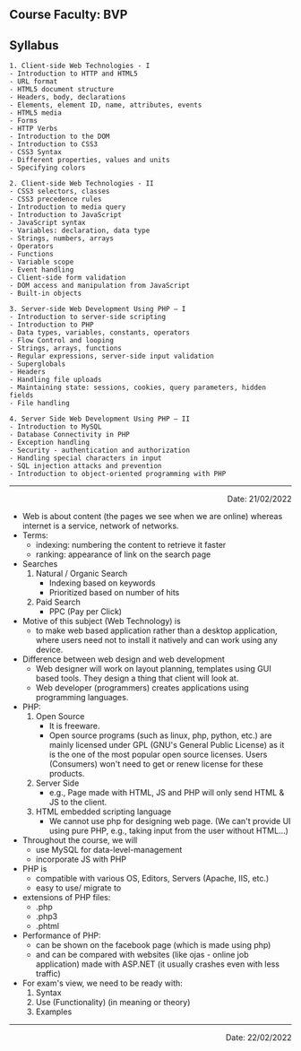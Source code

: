 Course Faculty: BVP
---
## Syllabus
    1. Client-side Web Technologies - I
    - Introduction to HTTP and HTML5
    - URL format
    - HTML5 document structure
    - Headers, body, declarations
    - Elements, element ID, name, attributes, events
    - HTML5 media
    - Forms
    - HTTP Verbs
    - Introduction to the DOM
    - Introduction to CSS3
    - CSS3 Syntax
    - Different properties, values and units
    - Specifying colors

    2. Client-side Web Technologies - II
    - CSS3 selectors, classes
    - CSS3 precedence rules
    - Introduction to media query
    - Introduction to JavaScript
    - JavaScript syntax
    - Variables: declaration, data type
    - Strings, numbers, arrays
    - Operators
    - Functions
    - Variable scope
    - Event handling
    - Client-side form validation
    - DOM access and manipulation from JavaScript
    - Built-in objects

    3. Server-side Web Development Using PHP – I
    - Introduction to server-side scripting
    - Introduction to PHP
    - Data types, variables, constants, operators
    - Flow Control and looping
    - Strings, arrays, functions
    - Regular expressions, server-side input validation
    - Superglobals
    - Headers
    - Handling file uploads
    - Maintaining state: sessions, cookies, query parameters, hidden fields
    - File handling

    4. Server Side Web Development Using PHP – II
    - Introduction to MySQL
    - Database Connectivity in PHP
    - Exception handling
    - Security - authentication and authorization
    - Handling special characters in input
    - SQL injection attacks and prevention
    - Introduction to object-oriented programming with PHP
---

<p align='right'>Date: 21/02/2022</p>

- Web is about content (the pages we see when we are online) whereas internet is a service, network of networks.
- Terms:
  - indexing: numbering the content to retrieve it faster
  - ranking: appearance of link on the search page
- Searches
  1. Natural / Organic Search
     - Indexing based on keywords
     - Prioritized based on number of hits
  2. Paid Search
     - PPC (Pay per Click)
- Motive of this subject (Web Technology) is
   - to make web based application rather than a desktop application, where users need not to install it natively and can work using any device.
- Difference between web design and web development
   - Web designer will work on layout planning, templates using GUI based tools. They design a thing that client will look at.
   - Web developer (programmers) creates applications using programming languages.
- PHP:
   1. Open Source
      - It is freeware.
      - Open source programs (such as linux, php, python, etc.) are mainly licensed under GPL (GNU's General Public License) as it is the one of the most popular open source licenses. Users (Consumers) won't need to get or renew license for these products.
   2. Server Side
      - e.g., Page made with HTML, JS and PHP will only send HTML & JS to the client.
   3. HTML embedded scripting language
      - We cannot use php for designing web page.
      (We can't provide UI using pure PHP, e.g., taking input from the user without HTML...)
- Throughout the course, we will
   - use MySQL for data-level-management
   - incorporate JS with PHP
- PHP is
   - compatible with various OS, Editors, Servers (Apache, IIS, etc.)
   - easy to use/ migrate to
- extensions of PHP files:
   - .php
   - .php3
   - .phtml
- Performance of PHP:
   - can be shown on the facebook page (which is made using php)
   - and can be compared with websites (like ojas - online job application) made with ASP.NET (it usually crashes even with less traffic)
- For exam's view, we need to be ready with:
   1. Syntax
   2. Use (Functionality) (in meaning or theory)
   3. Examples
---
<p align='right'>Date: 22/02/2022</p>
